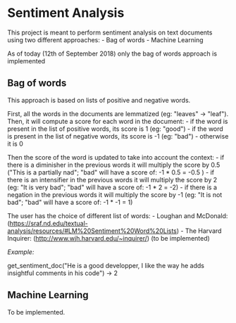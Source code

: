 # Sentiment Analysis

This project is meant to perform sentiment analysis on text documents using two different approaches:
    - Bag of words 
    - Machine Learning
    
As of today (12th of September 2018) only the bag of words approach is implemented

## Bag of words

This approach is based on lists of positive and negative words.

First, all the words in the documents are lemmatized (eg: "leaves" -> "leaf").
Then, it will compute a score for each word in the document:
    - if the word is present in the list of positive words, its score is 1 (eg: "good")
    - if the word is present in the list of negative words, its score is -1 (eg: "bad")
    - otherwise it is 0
    
Then the score of the word is updated to take into account the context:
    - if there is a diminisher in the previous words it will multiply the score by 0.5 ("This is a partially nad"; "bad" will have a score of: -1 * 0.5 = -0.5 )
    - if there is an intensifier in the previous words it will multiply the score by 2 (eg: "It is very bad"; "bad" will have a score of: -1 * 2 = -2)
    - if there is a negation in the previous words it will multiply the score by -1 (eg: "It is not bad"; "bad" will have a score of: -1 * -1 = 1)

The user has the choice of different list of words:
    - Loughan and McDonald: (https://sraf.nd.edu/textual-analysis/resources/#LM%20Sentiment%20Word%20Lists)
    - The Harvard Inquirer: (http://www.wjh.harvard.edu/~inquirer/) (to be implemented)
    
*Example:*

get_sentiment_doc("He is a good developper, I like the way he adds insightful comments in his code")
-> 2

## Machine Learning

To be implemented.
